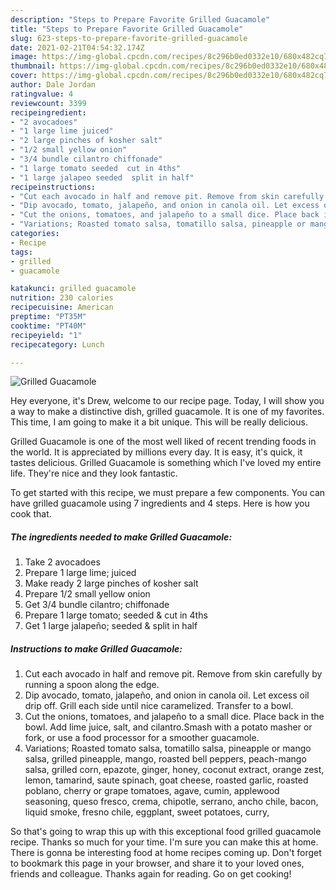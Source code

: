 ```yaml
---
description: "Steps to Prepare Favorite Grilled Guacamole"
title: "Steps to Prepare Favorite Grilled Guacamole"
slug: 623-steps-to-prepare-favorite-grilled-guacamole
date: 2021-02-21T04:54:32.174Z
image: https://img-global.cpcdn.com/recipes/8c296b0ed0332e10/680x482cq70/grilled-guacamole-recipe-main-photo.jpg
thumbnail: https://img-global.cpcdn.com/recipes/8c296b0ed0332e10/680x482cq70/grilled-guacamole-recipe-main-photo.jpg
cover: https://img-global.cpcdn.com/recipes/8c296b0ed0332e10/680x482cq70/grilled-guacamole-recipe-main-photo.jpg
author: Dale Jordan
ratingvalue: 4
reviewcount: 3399
recipeingredient:
- "2 avocadoes"
- "1 large lime juiced"
- "2 large pinches of kosher salt"
- "1/2 small yellow onion"
- "3/4 bundle cilantro chiffonade"
- "1 large tomato seeded  cut in 4ths"
- "1 large jalapeo seeded  split in half"
recipeinstructions:
- "Cut each avocado in half and remove pit. Remove from skin carefully by running a spoon along the edge."
- "Dip avocado, tomato, jalapeño, and onion in canola oil. Let excess oil drip off. Grill each side until nice caramelized. Transfer to a bowl."
- "Cut the onions, tomatoes, and jalapeño to a small dice. Place back in the bowl. Add lime juice, salt, and cilantro.Smash with a potato masher or fork, or use a food processor for a smoother guacamole."
- "Variations; Roasted tomato salsa, tomatillo salsa, pineapple or mango salsa, grilled pineapple, mango, roasted bell peppers, peach-mango salsa, grilled corn, epazote, ginger, honey, coconut extract, orange zest, lemon, tamarind, saute spinach, goat cheese, roasted garlic, roasted poblano, cherry or grape tomatoes, agave, cumin, applewood seasoning, queso fresco, crema, chipotle, serrano, ancho chile, bacon, liquid smoke, fresno chile, eggplant, sweet potatoes, curry,"
categories:
- Recipe
tags:
- grilled
- guacamole

katakunci: grilled guacamole 
nutrition: 230 calories
recipecuisine: American
preptime: "PT35M"
cooktime: "PT40M"
recipeyield: "1"
recipecategory: Lunch

---
```



![Grilled Guacamole](https://img-global.cpcdn.com/recipes/8c296b0ed0332e10/680x482cq70/grilled-guacamole-recipe-main-photo.jpg)

Hey everyone, it's Drew, welcome to our recipe page. Today, I will show you a way to make a distinctive dish, grilled guacamole. It is one of my favorites. This time, I am going to make it a bit unique. This will be really delicious.



Grilled Guacamole is one of the most well liked of recent trending foods in the world. It is appreciated by millions every day. It is easy, it's quick, it tastes delicious. Grilled Guacamole is something which I've loved my entire life. They're nice and they look fantastic.


To get started with this recipe, we must prepare a few components. You can have grilled guacamole using 7 ingredients and 4 steps. Here is how you cook that.

<!--inarticleads1-->

##### The ingredients needed to make Grilled Guacamole:

1. Take 2 avocadoes
1. Prepare 1 large lime; juiced
1. Make ready 2 large pinches of kosher salt
1. Prepare 1/2 small yellow onion
1. Get 3/4 bundle cilantro; chiffonade
1. Prepare 1 large tomato; seeded &amp; cut in 4ths
1. Get 1 large jalapeño; seeded &amp; split in half




<!--inarticleads2-->

##### Instructions to make Grilled Guacamole:

1. Cut each avocado in half and remove pit. Remove from skin carefully by running a spoon along the edge.
1. Dip avocado, tomato, jalapeño, and onion in canola oil. Let excess oil drip off. Grill each side until nice caramelized. Transfer to a bowl.
1. Cut the onions, tomatoes, and jalapeño to a small dice. Place back in the bowl. Add lime juice, salt, and cilantro.Smash with a potato masher or fork, or use a food processor for a smoother guacamole.
1. Variations; Roasted tomato salsa, tomatillo salsa, pineapple or mango salsa, grilled pineapple, mango, roasted bell peppers, peach-mango salsa, grilled corn, epazote, ginger, honey, coconut extract, orange zest, lemon, tamarind, saute spinach, goat cheese, roasted garlic, roasted poblano, cherry or grape tomatoes, agave, cumin, applewood seasoning, queso fresco, crema, chipotle, serrano, ancho chile, bacon, liquid smoke, fresno chile, eggplant, sweet potatoes, curry,




So that's going to wrap this up with this exceptional food grilled guacamole recipe. Thanks so much for your time. I'm sure you can make this at home. There is gonna be interesting food at home recipes coming up. Don't forget to bookmark this page in your browser, and share it to your loved ones, friends and colleague. Thanks again for reading. Go on get cooking!
